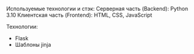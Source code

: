 Используемые технологии и стэк:
Серверная часть (Backend): Python 3.10
Клиентская часть (Frontend): HTML, CSS, JavaScript

Технологии:
 - Flask
 - Шаблоны jinja
